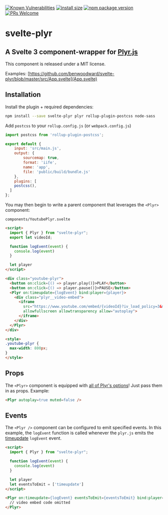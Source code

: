 [![Known Vulnerabilities](https://snyk.io/test/github/benwoodward/svelte-plyr/badge.svg)](https://snyk.io/test/github/benwoodward/svelte-plyr)
[![install size](https://badgen.net/packagephobia/install/svelte-plyr)](https://packagephobia.now.sh/result?p=svelte-plyr)
[![npm package version](https://badgen.net/npm/v/svelte-plyr)](https://npm.im/svelte-plyr)
[![PRs Welcome](https://img.shields.io/badge/PRs-welcome-brightgreen.svg)](http://makeapullrequest.com)

# svelte-plyr

## A Svelte 3 component-wrapper for [Plyr.js](https://plyr.io)

This component is released under a MIT license.

Examples: [https://github.com/benwoodward/svelte-plyr/blob/master/src/App.svelte](App.svelte)

## Installation

Install the plugin + required dependencies:

```bash
npm install --save svelte-plyr plyr rollup-plugin-postcss node-sass
```

Add `postcss` to your `rollup.config.js` (or `webpack.config.js`)

```javascript
import postcss from 'rollup-plugin-postcss';

export default {
	input: 'src/main.js',
	output: {
		sourcemap: true,
		format: 'iife',
		name: 'app',
		file: 'public/build/bundle.js'
	},
	plugins: [
    postcss(),
  ]
};
```

You may then begin to write a parent component that leverages the `<Plyr>` component:

`components/YoutubePlyr.svelte`

```html
<script>
  import { Plyr } from "svelte-plyr";
  export let videoId;

  function logEvent(event) {
    console.log(event)
  }

  let player
</script>

<div class="youtube-plyr">
  <button on:click={() => player.play()}>PLAY</button>
  <button on:click={() => player.pause()}>PAUSE</button>
  <Plyr on:timeupdate={logEvent} bind:player={player}>
    <div class="plyr__video-embed">
      <iframe
        src="https://www.youtube.com/embed/{videoId}?iv_load_policy=3&modestbranding=1&playsinline=1&showinfo=0&rel=0&enablejsapi=1"
        allowfullscreen allowtransparency allow="autoplay">
      </iframe>
    </div>
  </Plyr>
</div>

<style>
.youtube-plyr {
  max-width: 800px;
}
</style>
```

## Props

The `<Plyr>` component is equipped with [all of Plyr's options](https://github.com/sampotts/plyr#options)! Just pass them in as props. Example:

```html
<Plyr autoplay=true muted=false />
```

## Events

The `<Plyr />` component can be configured to emit specified events. In this example, the `logEvent` function is called whenever the `plyr.js` emits the [timeupdate](https://github.com/sampotts/plyr#standard-media-events) `logEvent` event.

```html
<script>
  import { Plyr } from "svelte-plyr";

  function logEvent(event) {
    console.log(event)
  }

  let player
  let eventsToEmit = ['timeupdate']
</script>

<Plyr on:timeupdate={logEvent} eventsToEmit={eventsToEmit} bind:player={player}>
  // video embed code omitted
</Plyr>
```

